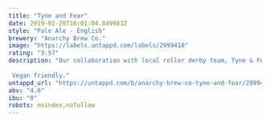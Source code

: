 ```yaml
---
title: "Tyne and Fear"
date: 2019-02-20T16:01:04.849983Z
style: "Pale Ale - English"
brewery: "Anarchy Brew Co."
image: "https://labels.untappd.com/labels/2999410"
rating: "3.57"
description: "Our collaboration with local roller derby team, Tyne & Fear. Big U.S. hops (Citra, Cascade, Chinook).   Vegan friendly."
untappd_url: "https://untappd.com/b/anarchy-brew-co-tyne-and-fear/2999410"
abv: "4.0"
ibu: "0"
robots: noindex,nofollow
---
```

